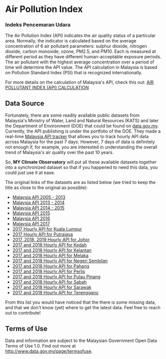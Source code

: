 # Air Pollution Index 
### Indeks Pencemaran Udara

The Air Pollution Index (API) indicates the air quality status of a particular area. Normally, the indicator is calculated based on the average concentration of 6 air pollutant parameters: sulphur dioxide, nitrogen dioxide, carbon monoxide, ozone, PM2.5, and PM10. Each is measured at different period as they have different human-acceptable exposure periods. The air pollutant with the highest average concentration over a period of time will determine the API value. The API calculation in Malaysia is based on Pollution Standard Index (PSI) that is recognized internationally. 

For more details on the calculation of Malaysia's API, check this out: [AIR POLLUTANT INDEX (API) CALCULATION](http://apims.doe.gov.my/public_v2/pdf/API_Calculation.pdf)

## Data Source
Fortunately, there are some readily available public datasets from Malaysia's Ministry of Water, Land and Natural Resources (KATS) and later the Department of Environment (DOE) that could be found on [data.gov.my](http://www.data.gov.my/). Currently, the API publishing is under the portfolio of the DOE. They made a real-time [Malaysia API tracker](http://apims.doe.gov.my/public_v2/home.html) that allows you to track hourly API data across Malaysia for the past 7 days. However, 7 days of data is definitely not enough if, for example, you are interested in understanding the overall trend of Malaysia's air quality over the past 10 years. 

So, **MY Climate Observatory** will put all these available datasets together into a synchronized dataset so that if you happened to need this data, you could just use it at ease.  

The original links of the datasets are as listed below (we tried to keep the title as close to the original as possible):
* [Malaysia API 2005 - 2013](http://www.data.gov.my/data/ms_MY/dataset/bacaan-indeks-pencemaran-udara-ipu-di-malaysia-pada-tahun-2005-hingga-2013)
* [Malaysia API 2013 - 2014](http://www.data.gov.my/data/ms_MY/dataset/bacaan-indeks-pencemaran-udara-ipu-di-malaysia-pada-tahun-2013-hingga-2014)
* [Malaysia API 2014 - 2015](http://www.data.gov.my/data/ms_MY/dataset/bacaan-indeks-pencemaran-udara-ipu-di-malaysia-pada-tahun-2014-hingga-2015)
* [Malaysia API 2015](http://www.data.gov.my/data/ms_MY/dataset/jas-bacaan-indeks-pencemaran-udara-ipu-di-malaysia-pada-tahun-2015)
* [Malaysia API 2016](http://www.data.gov.my/data/ms_MY/dataset/bacaan-indeks-pencemaran-udara-ipu-2016)
* [Malaysia API 2017](http://www.data.gov.my/data/ms_MY/dataset/bacaan-indeks-pencemar-udara-ipu-bagi-semua-stesen-pengawasan-kualiti-udara-automatik-dalam-malaysia)
* [2017 Hourly API for Kuala Lumpur](http://www.data.gov.my/data/ms_MY/dataset/bacaan-indeks-pencemar-udara-ipu-kuala-lumpur-bagi-tahun-2017)
* [2017 Hourly API for Putrajaya](http://www.data.gov.my/data/ms_MY/dataset/bacaan-indeks-pencemar-udara-ipu-putrajaya-bagi-tahun-2017)
* [2017, 2018, 2019 Hourly API for Johor](http://www.data.gov.my/data/ms_MY/dataset/bacaan-indeks-pencemar-udara-negeri-johor)
* [2017 and 2018 Hourly API for Kedah](http://www.data.gov.my/data/ms_MY/dataset/bacaan-indeks-pencemar-udara-ipu-negeri-kedah-bagi-tahun-2017)
* [2017 and 2018 Hourly API for Kelantan](http://www.data.gov.my/data/ms_MY/dataset/bacaan-indeks-pencemar-udara-ipu-negeri-kelantan-bagi-tahun-2017)
* [2017 and 2018 Hourly API for Melaka](http://www.data.gov.my/data/ms_MY/dataset/bacaan-indeks-pencemar-udara-ipu-negeri-melaka-bagi-tahun-2017)
* [2017 and 2018 Hourly API for Negeri Sembilan](http://www.data.gov.my/data/ms_MY/dataset/bacaan-indeks-pencemar-udara-ipu-negeri-sembilan-bagi-tahun-2017)
* [2017 and 2018 Hourly API for Pahang](http://www.data.gov.my/data/ms_MY/dataset/bacaan-indeks-pencemar-udara-ipu-negeri-pahang-bagi-tahun-2017)
* [2017 and 2018 Hourly API for Perlis](http://www.data.gov.my/data/ms_MY/dataset/bacaan-indeks-pencemar-udara-ipu-negeri-perlis-bagi-tahun-2017)
* [2017 and 2018 Hourly API for Pulau Pinang](http://www.data.gov.my/data/ms_MY/dataset/bacaan-indeks-pencemar-udara-ipu-negeri-pulau-pinang-bagi-tahun-2017)
* [2017 and 2018 Hourly API for Sabah](http://www.data.gov.my/data/ms_MY/dataset/bacaan-indeks-pencemar-udara-ipu-negeri-sabah-bagi-tahun-2017)
* [2017 and 2018 Hourly API for Sarawak](http://www.data.gov.my/data/ms_MY/dataset/bacaan-indeks-pencemar-udara-ipu-negeri-sarawak-bagi-tahun-2017)
* [2017 and 2018 Hourly API for Terengganu](http://www.data.gov.my/data/ms_MY/dataset/bacaan-indeks-pencemar-udara-ipu-negeri-terengganu-bagi-tahun-2017)

From this list you would have noticed that the there is some missing data, and that we don't know (yet) where to get the latest data. Feel free to reach out to contribute!

## Terms of Use
Data and information are subject to the Malaysian Government Open Data Terms of Use 1.0. Find out more at <http://www.data.gov.my/page/termsofuse>.
